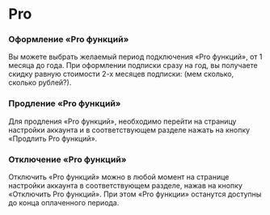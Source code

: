 # Pro

### Оформление «Pro функций»

Вы можете выбрать желаемый период подключения «Pro функций», от 1 месяца до года. При оформлении подписки сразу на год, вы получаете скидку равную стоимости 2-х месяцев подписки: (мем сколько, сколько рублей?).

### Продление «Pro функций»

Для продления «Pro функций», необходимо перейти на страницу настройки аккаунта и в соответствующем разделе нажать на кнопку «Продлить Pro функций».

### Отключение «Pro функций»

Отключить «Pro функций» можно в любой момент на странице настройки аккаунта в соответствующем разделе, нажав на кнопку «Отключить Pro функций». При этом «Pro функции» останутся доступны до конца оплаченного периода.